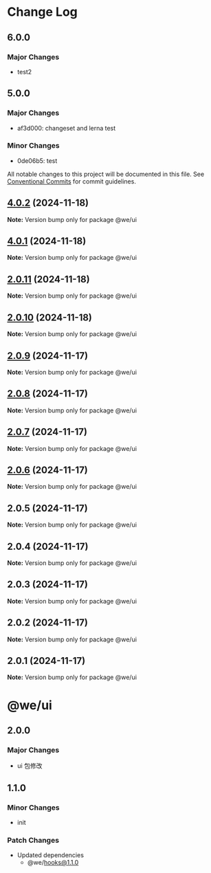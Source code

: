 # Change Log

## 6.0.0

### Major Changes

- test2

## 5.0.0

### Major Changes

- af3d000: changeset and lerna test

### Minor Changes

- 0de06b5: test

All notable changes to this project will be documented in this file.
See [Conventional Commits](https://conventionalcommits.org) for commit guidelines.

## [4.0.2](https://github.com/weiAX95/we-lib/compare/@we/ui@2.0.10...@we/ui@4.0.2) (2024-11-18)

**Note:** Version bump only for package @we/ui

## [4.0.1](https://github.com/weiAX95/we-lib/compare/@we/ui@2.0.10...@we/ui@4.0.1) (2024-11-18)

**Note:** Version bump only for package @we/ui

## [2.0.11](https://github.com/weiAX95/we-lib/compare/@we/ui@2.0.10...@we/ui@2.0.11) (2024-11-18)

**Note:** Version bump only for package @we/ui

## [2.0.10](https://github.com/weiAX95/we-lib/compare/@we/ui@2.0.9...@we/ui@2.0.10) (2024-11-18)

**Note:** Version bump only for package @we/ui

## [2.0.9](https://github.com/weiAX95/we-lib/compare/@we/ui@2.0.7...@we/ui@2.0.9) (2024-11-17)

**Note:** Version bump only for package @we/ui

## [2.0.8](https://github.com/weiAX95/we-lib/compare/@we/ui@2.0.7...@we/ui@2.0.8) (2024-11-17)

**Note:** Version bump only for package @we/ui

## [2.0.7](https://github.com/weiAX95/we-lib/compare/@we/ui@2.0.5...@we/ui@2.0.7) (2024-11-17)

**Note:** Version bump only for package @we/ui

## [2.0.6](https://github.com/weiAX95/we-lib/compare/@we/ui@2.0.5...@we/ui@2.0.6) (2024-11-17)

**Note:** Version bump only for package @we/ui

## 2.0.5 (2024-11-17)

**Note:** Version bump only for package @we/ui

## 2.0.4 (2024-11-17)

**Note:** Version bump only for package @we/ui

## 2.0.3 (2024-11-17)

**Note:** Version bump only for package @we/ui

## 2.0.2 (2024-11-17)

**Note:** Version bump only for package @we/ui

## 2.0.1 (2024-11-17)

**Note:** Version bump only for package @we/ui

# @we/ui

## 2.0.0

### Major Changes

- ui 包修改

## 1.1.0

### Minor Changes

- init

### Patch Changes

- Updated dependencies
  - @we/hooks@1.1.0
